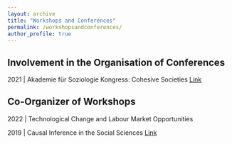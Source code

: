 ```yaml
---
layout: archive
title: "Workshops and Conferences"
permalink: /workshopsandconferences/
author_profile: true
---
```



## Involvement in the Organisation of Conferences

2021 | Akademie für Soziologie Kongress: Cohesive Societies [Link](https://cohesivesocieties.net/)


## Co-Organizer of Workshops

2022 | Technological Change and Labour Market Opportunities 

2019 | Causal Inference in the Social Sciences [Link](https://home.uni-leipzig.de/~causality/) 
